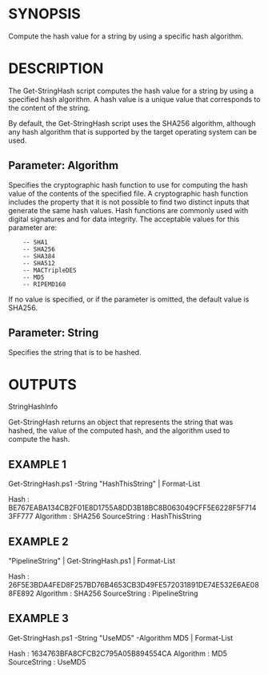 SYNOPSIS
========
Compute the hash value for a string by using a specific hash algorithm.

DESCRIPTION
===========

The Get-StringHash script computes the hash value for a string by using a specified hash algorithm. A hash value is a unique value that corresponds to the content of the string.

By default, the Get-StringHash script uses the SHA256 algorithm, although any hash algorithm that is supported by the target operating system can be used.

Parameter: Algorithm
--------------------

Specifies the cryptographic hash function to use for computing the hash value of the contents of the specified file. A cryptographic hash function includes the property that it is not possible to find two distinct inputs that generate the same hash values. Hash functions are commonly used with digital signatures and for data integrity. The acceptable values for this parameter are:

        -- SHA1
        -- SHA256
        -- SHA384
        -- SHA512
        -- MACTripleDES
        -- MD5
        -- RIPEMD160

If no value is specified, or if the parameter is omitted, the default value is SHA256.

Parameter: String
-----------------

Specifies the string that is to be hashed.

OUTPUTS
=======
StringHashInfo

Get-StringHash returns an object that represents the string that was hashed, the value of the computed hash, and the algorithm used to compute the hash.

EXAMPLE 1
---------
Get-StringHash.ps1 -String "HashThisString" | Format-List

Hash         : BE767EABA134CB2F01E8D1755A8DD3B18BC8B063049CFF5E6228F5F7143FF777
Algorithm    : SHA256
SourceString : HashThisString

EXAMPLE 2
---------
"PipelineString" | Get-StringHash.ps1 | Format-List

Hash         : 26F5E3BDA4FED8F257BD76B4653CB3D49FE572031891DE74E532E6AE088FE892
Algorithm    : SHA256
SourceString : PipelineString

EXAMPLE 3
---------
Get-StringHash.ps1 -String "UseMD5" -Algorithm MD5 | Format-List

Hash         : 1634763BFA8CFCB2C795A05B894554CA
Algorithm    : MD5
SourceString : UseMD5